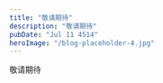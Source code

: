 ```yaml
---
title: "敬请期待"
description: "敬请期待"
pubDate: "Jul 11 4514"
heroImage: "/blog-placeholder-4.jpg"
---
```


敬请期待
